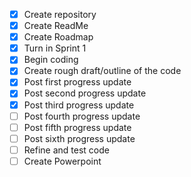 - [X] Create repository
- [X] Create ReadMe
- [X] Create Roadmap
- [X] Turn in Sprint 1
- [X] Begin coding
- [X] Create rough draft/outline of the code
- [X] Post first progress update
- [X] Post second progress update
- [X] Post third progress update
- [ ] Post fourth progress update
- [ ] Post fifth progress update
- [ ] Post sixth progress update
- [ ] Refine and test code
- [ ] Create Powerpoint
